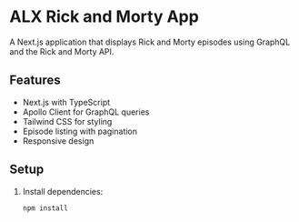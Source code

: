 # ALX Rick and Morty App

A Next.js application that displays Rick and Morty episodes using GraphQL and the Rick and Morty API.

## Features

- Next.js with TypeScript
- Apollo Client for GraphQL queries
- Tailwind CSS for styling
- Episode listing with pagination
- Responsive design

## Setup

1. Install dependencies:
   ```bash
   npm install
